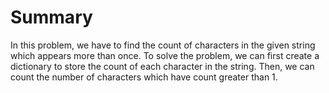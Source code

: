 # Summary

In this problem, we have to find the count of characters in the given string which appears more than once. To solve the problem, we can first create a dictionary to store the count of each character in the string. Then, we can count the number of characters which have count greater than 1.
